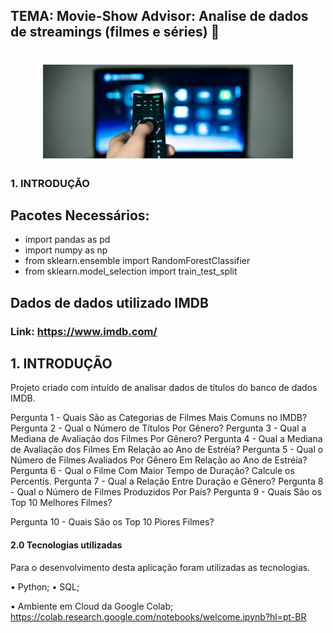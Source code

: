 
## TEMA:  Movie-Show Advisor: Analise de dados de streamings (filmes e séries) 🎥
<h1 align="center">
    <img alt="imagem_Cuponation" src="./image/Controle.jpg" width="400px" />
</h1>

### 1. INTRODUÇÃO

## Pacotes Necessários:

- import pandas as pd 
- import numpy as np
- from sklearn.ensemble import RandomForestClassifier
- from sklearn.model_selection import train_test_split 

## Dados de dados utilizado IMDB

### Link: https://www.imdb.com/

## 1. INTRODUÇÃO
 
Projeto criado com intuído de analisar dados de títulos do banco de dados IMDB.

Pergunta 1 - Quais São as Categorias de Filmes Mais Comuns no IMDB?
Pergunta 2 - Qual o Número de Títulos Por Gênero?
Pergunta 3 - Qual a Mediana de Avaliação dos Filmes Por Gênero?
Pergunta 4 - Qual a Mediana de Avaliação dos Filmes Em Relação ao Ano de Estréia?
Pergunta 5 - Qual o Número de Filmes Avaliados Por Gênero Em Relação ao Ano de Estréia?
Pergunta 6 - Qual o Filme Com Maior Tempo de Duração? Calcule os Percentis.
Pergunta 7 - Qual a Relação Entre Duração e Gênero?
Pergunta 8 - Qual o Número de Filmes Produzidos Por País?
Pergunta 9 - Quais São os Top 10 Melhores Filmes?

Pergunta 10 - Quais São os Top 10 Piores Filmes?
#### 2.0	Tecnologias utilizadas
Para o desenvolvimento desta aplicação foram utilizadas as tecnologias.

• Python;
• SQL;

• Ambiente em Cloud da Google Colab; https://colab.research.google.com/notebooks/welcome.ipynb?hl=pt-BR




